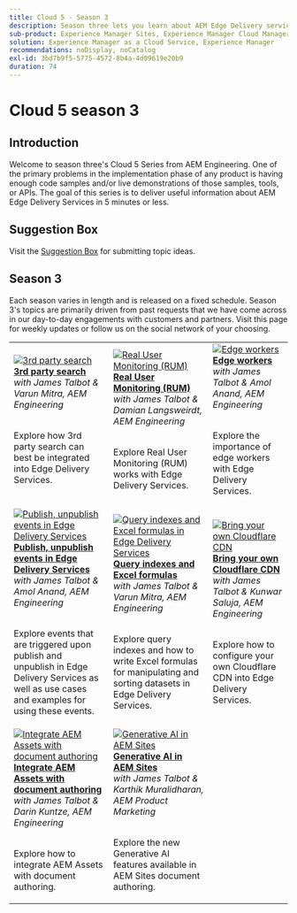 ```yaml
---
title: Cloud 5 - Season 3
description: Season three lets you learn about AEM Edge Delivery service through in-depth interviews with experts who have worked on complicated projects
sub-product: Experience Manager Sites, Experience Manager Cloud Manager, Experience Manager Assets
solution: Experience Manager as a Cloud Service, Experience Manager
recommendations: noDisplay, noCatalog
exl-id: 3bd7b9f5-5775-4572-8b4a-4d09619e20b9
duration: 74
---
```

# Cloud 5 season 3

## Introduction

Welcome to season three's Cloud 5 Series from AEM Engineering. One of the primary problems in the implementation phase of any product is having enough code samples and/or live demonstrations of those samples, tools, or APIs. The goal of this series is to deliver useful information about AEM Edge Delivery Services in 5 minutes or less.

## Suggestion Box

Visit the [Suggestion Box](https://forms.office.com/r/74P5Xz4UH0) for submitting topic ideas.

## Season 3

Each season varies in length and is released on a fixed schedule. Season 3's topics are primarily driven from past requests that we have come across in our day-to-day engagements with customers and partners. Visit this page for weekly updates or follow us on the social network of your choosing.

<table>
    <tr>
        <td>
            <a href="./season-3/cloud5-3rd-party-search.md">
                <img alt="3rd party search" src="https://video.tv.adobe.com/v/3427040?format=jpeg"/>
            </a>
            <div>
                <a href="./season-3/cloud5-3rd-party-search.md">
                <strong>3rd party search</strong></a>        
                <br/><em>with James Talbot & Varun Mitra, AEM Engineering</em>
            </div>
            <p>
                <br/>
                Explore how 3rd party search can best be integrated into Edge Delivery Services.
            </p>
        </td>   
        <td>
            <a href="./season-3/cloud5-rum.md">
                <img alt="Real User Monitoring (RUM)" src="https://video.tv.adobe.com/v/3427495?format=jpeg"/>
            </a>
            <div>
                <a href="./season-3/cloud5-rum.md">
                <strong>Real User Monitoring (RUM)</strong></a>        
                <br/><em>with James Talbot & Damian Langsweirdt, AEM Engineering</em>
            </div>
            <p>
                <br/>
                Explore Real User Monitoring (RUM) works with Edge Delivery Services.
            </p>
        </td>   
        <td>
            <a href="./season-3/cloud5-edge-workers.md">
                <img alt="Edge workers" src="https://video.tv.adobe.com/v/3427589?format=jpeg"/>
            </a>
            <div>
                <a href="./season-3/cloud5-edge-workers.md">
                <strong>Edge workers</strong></a>        
                <br/><em>with James Talbot & Amol Anand, AEM Engineering</em>
            </div>
            <p>
                <br/>
                Explore the importance of edge workers with Edge Delivery Services.
            </p>
        </td>   
    </tr>
    <tr>
        <td>
            <a href="./season-3/cloud5-publish-events.md">
                <img alt="Publish, unpublish events in Edge Delivery Services" src="https://video.tv.adobe.com/v/3427681?format=jpeg"/>
            </a>
            <div>
                <a href="./season-3/cloud5-publish-events.md">
                <strong>Publish, unpublish events in Edge Delivery Services</strong></a>        
                <br/><em>with James Talbot & Amol Anand, AEM Engineering</em>
            </div>
            <p>
                <br/>
                Explore events that are triggered upon publish and unpublish in Edge Delivery Services as well as use cases and examples for using these events.
            </p>
        </td>  
        <td>
            <a href="./season-3/cloud5-query-indexes.md">
                <img alt="Query indexes and Excel formulas in Edge Delivery Services" src="https://video.tv.adobe.com/v/3427787?format=jpeg"/>
            </a>
            <div>
                <a href="./season-3/cloud5-query-indexes.md">
                <strong>Query indexes and Excel formulas </strong></a>        
                <br/><em>with James Talbot & Varun Mitra, AEM Engineering</em>
            </div>
            <p>
                <br/>
                Explore query indexes and how to write Excel formulas for manipulating and sorting datasets in Edge Delivery Services.
            </p>
        </td>  
        <td>
            <a href="./season-3/cloud5-byo-cloudflare-cdn.md">
                <img alt="Bring your own Cloudflare CDN" src="https://video.tv.adobe.com/v/3428100?format=jpeg"/>
            </a>
            <div>
                <a href="./season-3/cloud5-byo-cloudflare-cdn.md">
                <strong>Bring your own Cloudflare CDN</strong></a>        
                <br/><em>with James Talbot & Kunwar Saluja, AEM Engineering</em>
            </div>
            <p>
                <br/>
                Explore how to configure your own Cloudflare CDN into Edge Delivery Services.
            </p>
        </td>           
    </tr>  
    <tr>
        <td>
            <a href="./season-3/cloud5-integrate-assets.md">
                <img alt="Integrate AEM Assets with document authoring" src="https://video.tv.adobe.com/v/3428302?format=jpeg"/>
            </a>
            <div>
                <a href="./season-3/cloud5-integrate-assets.md">
                <strong>Integrate AEM Assets with document authoring</strong></a>        
                <br/><em>with James Talbot & Darin Kuntze, AEM Engineering</em>
            </div>
            <p>
                <br/>
                Explore how to integrate AEM Assets with document authoring.
            </p>
        </td>        
        <td>
            <a href="./season-3/cloud5-generative-ai-for-aem-sites.md">
                <img alt="Generative AI in AEM Sites" src="https://video.tv.adobe.com/v/3428436?format=jpeg"/>
            </a>
            <div>
                <a href="./season-3/cloud5-generative-ai-for-aem-sites.md">
                <strong>Generative AI in AEM Sites</strong></a>        
                <br/><em>with James Talbot & Karthik Muralidharan, AEM Product Marketing</em>
            </div>
            <p>
                <br/>                
                Explore the new Generative AI features available in AEM Sites document authoring.
            </p>
        </td>                
    </tr>      
</table>
